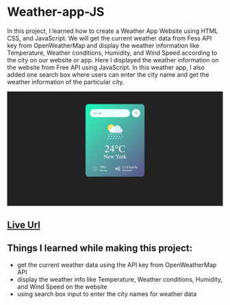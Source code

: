 # Weather-app-JS

In this project, I learned how to create a Weather App Website using HTML CSS, and JavaScript. We will get the current weather data from Fess API key from OpenWeatherMap
and display the weather information like Temperature,  Weather conditions, Humidity, and Wind Speed according to the city on our website or app.
Here I displayed the weather information on the website from Free API using JavaScript.
In this weather app, I also added one search box where users can enter the city name and get the weather information of the particular city.

![screenshot](./Screenshots/screencapture-weather-app.png)

## [Live Url]()

## Things I learned while making this project: 
- get the current weather data using the API key from OpenWeatherMap API
- display the weather info like Temperature,  Weather conditions, Humidity, and Wind Speed on the website
- using search box input to enter the city names for weather data

